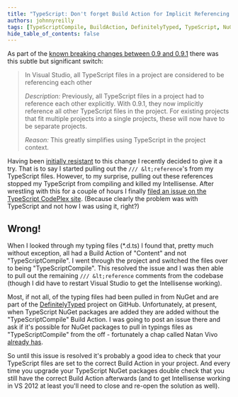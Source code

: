 ```yaml
---
title: "TypeScript: Don't forget Build Action for Implicit Referencing..."
authors: johnnyreilly
tags: [TypeScriptCompile, BuildAction, DefinitelyTyped, TypeScript, NuGet]
hide_table_of_contents: false
---
```

As part of the [known breaking changes between 0.9 and 0.9.1](https://typescript.codeplex.com/wikipage?title=Known%20breaking%20changes%20between%200.8%20and%200.9&referringTitle=Documentation) there was this subtle but significant switch:

 > In Visual Studio, all TypeScript files in a project are considered to be referencing each other
> 
> *Description:* Previously, all TypeScript files in a project had to reference each other explicitly. With 0.9.1, they now implicitly reference all other TypeScript files in the project. For existing projects that fit multiple projects into a single projects, these will now have to be separate projects.
> 
> *Reason:* This greatly simplifies using TypeScript in the project context.

Having been [initially resistant](https://typescript.codeplex.com/workitem/1471) to this change I recently decided to give it a try. That is to say I started pulling out the `/// &lt;reference`'s from my TypeScript files. However, to my surprise, pulling out these references stopped my TypeScript from compiling and killed my Intellisense. After wrestling with this for a couple of hours I finally [filed an issue on the TypeScript CodePlex site](https://typescript.codeplex.com/workitem/1855). (Because clearly the problem was with TypeScript and not how I was using it, right?)

## Wrong!

When I looked through my typing files (\*.d.ts) I found that, pretty much without exception, all had a Build Action of "Content" and not "TypeScriptCompile". I went through the project and switched the files over to being "TypeScriptCompile". This resolved the issue and I was then able to pull out the remaining `/// &lt;reference` comments from the codebase (though I did have to restart Visual Studio to get the Intellisense working).

Most, if not all, of the typing files had been pulled in from NuGet and are part of the [DefinitelyTyped](https://github.com/borisyankov/DefinitelyTyped) project on GitHub. Unfortunately, at present, when TypeScript NuGet packages are added they are added without the "TypeScriptCompile" Build Action. I was going to post an issue there and ask if it's possible for NuGet packages to pull in typings files as "TypeScriptCompile" from the off - fortunately a chap called Natan Vivo [already has](https://github.com/borisyankov/DefinitelyTyped/issues/1138).

So until this issue is resolved it's probably a good idea to check that your TypeScript files are set to the correct Build Action in your project. And every time you upgrade your TypeScript NuGet packages double check that you still have the correct Build Action afterwards (and to get Intellisense working in VS 2012 at least you'll need to close and re-open the solution as well).


